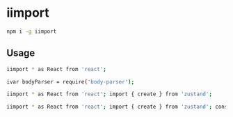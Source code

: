 # iimport

```sh
npm i -g iimport
```

## Usage

```sh
iimport * as React from 'react';
```

```sh
ivar bodyParser = require('body-parser');
```

```sh
iimport * as React from 'react'; import { create } from 'zustand';
```

```sh
iimport * as React from 'react'; import { create } from 'zustand'; const express = require('express'); var bodyParser = require('body-parser'); require('dotenv').config();
```